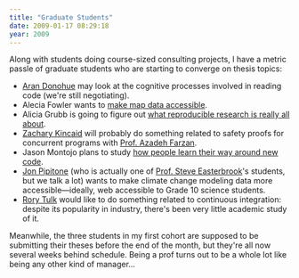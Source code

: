 ```yaml
---
title: "Graduate Students"
date: 2009-01-17 08:29:18
year: 2009
---
```

Along with students doing course-sized consulting projects, I have a metric passle of graduate students who are starting to converge on thesis topics:
<ul>
  <li><a href="http://littlecomputerscientist.wordpress.com/">Aran Donohue</a> may look at the cognitive processes involved in reading code (we're still negotiating).</li>
  <li>Alecia Fowler wants to <a href="http://ajfowler.wordpress.com/2009/01/12/the-problem/">make map data accessible</a>.</li>
  <li>Alicia Grubb is going to figure out <a href="http://www.reproducibleresearch.org/">what reproducible research is really all about</a>.</li>
  <li><a href="http://zkincaid.blogspot.com/">Zachary Kincaid</a> will probably do something related to safety proofs for concurrent programs with <a href="http://www.cs.toronto.edu/~azadeh/">Prof. Azadeh Farzan</a>.</li>
  <li>Jason Montojo plans to study <a href="http://www.jaysnothere.com/blog/?p=41">how people learn their way around new code</a>.</li>
  <li><a href="http://skoolr.blogspot.com/">Jon Pipitone</a> (who is actually one of <a href="http://www.cs.toronto.edu/~sme">Prof. Steve Easterbrook</a>'s students, but we talk a lot) wants to make climate change modeling data more accessible—ideally, web accessible to Grade 10 science students.</li>
  <li><a href="http://rorytulk.blogspot.com/">Rory Tulk</a> would like to do something related to continuous integration: despite its popularity in industry, there's been very little academic study of it.</li>
</ul>
Meanwhile, the three students in my first cohort are supposed to be submitting their theses before the end of the month, but they're all now several weeks behind schedule. Being a prof turns out to be a whole lot like being any other kind of manager...
